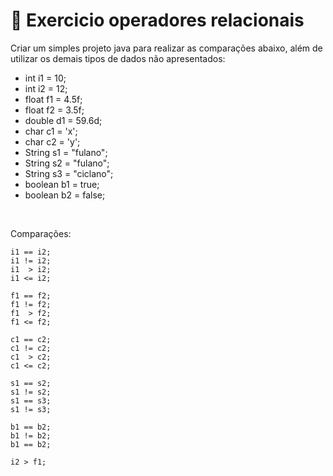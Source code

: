 # 📖 **Exercicio operadores relacionais**
Criar um simples projeto java para realizar as comparações abaixo, além de utilizar os demais tipos de dados não apresentados:

- int i1 = 10;
- int i2 = 12;
- float f1 = 4.5f;
- float f2 = 3.5f;
- double d1 = 59.6d;
- char c1 = 'x';
- char c2 = 'y';
- String s1 = "fulano";
- String s2 = "fulano";
- String s3 = "ciclano";
- boolean b1 = true;
- boolean b2 = false;

&nbsp;

Comparações:

```
i1 == i2;
i1 != i2;
i1  > i2;
i1 <= i2;

f1 == f2;
f1 != f2;
f1  > f2;
f1 <= f2;

c1 == c2;
c1 != c2;
c1  > c2;
c1 <= c2;

s1 == s2;
s1 != s2;
s1 == s3;
s1 != s3;

b1 == b2;
b1 != b2;
b1 == b2;

i2 > f1;
```

